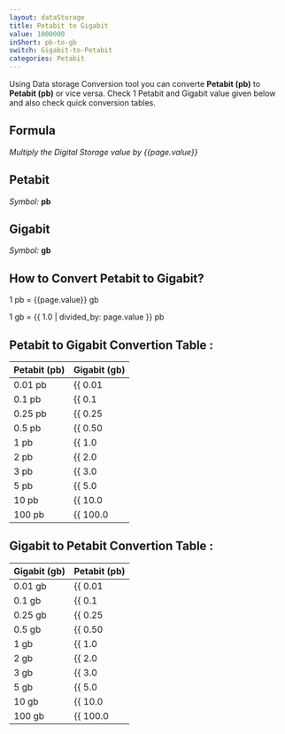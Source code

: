 ```yaml
---
layout: dataStorage
title: Petabit to Gigabit
value: 1000000
inShort: pb-to-gb
switch: Gigabit-to-Petabit
categories: Petabit
---
```


Using Data storage Conversion tool you can converte **Petabit (pb)** to **Petabit (pb)** or vice versa. Check 1 Petabit and Gigabit value given below and also check quick conversion tables.

## Formula
*Multiply the Digital Storage value by {{page.value}}*

## Petabit
*Symbol:* **pb**

## Gigabit
*Symbol:* **gb**

## How to Convert Petabit to Gigabit?

1 pb = {{page.value}} gb

1 gb = {{ 1.0 | divided_by: page.value }} pb


## Petabit to Gigabit Convertion Table :

| Petabit (pb) | Gigabit (gb) |
| ---- | ---- |
| 0.01 pb | {{ 0.01 | times: page.value }} gb |
| 0.1 pb | {{ 0.1 | times: page.value }} gb |
| 0.25 pb | {{ 0.25 | times: page.value }} gb |
| 0.5 pb | {{ 0.50 | times: page.value }} gb |
| 1 pb | {{ 1.0 | times: page.value }} gb |
| 2 pb | {{ 2.0 | times: page.value }} gb |
| 3 pb | {{ 3.0 | times: page.value }} gb |
| 5 pb | {{ 5.0 | times: page.value }} gb |
| 10 pb | {{ 10.0 | times: page.value }} gb |
| 100 pb | {{ 100.0 | times: page.value }} gb |

## Gigabit to Petabit Convertion Table :

| Gigabit (gb) | Petabit (pb) |
| ---- | ---- |
| 0.01 gb | {{ 0.01 | divided_by: page.value }} pb |
| 0.1 gb | {{ 0.1 | divided_by: page.value }} pb |
| 0.25 gb | {{ 0.25 | divided_by: page.value }} pb |
| 0.5 gb | {{ 0.50 | divided_by: page.value }} pb |
| 1 gb | {{ 1.0 | divided_by: page.value }} pb |
| 2 gb | {{ 2.0 | divided_by: page.value }} pb |
| 3 gb | {{ 3.0 | divided_by: page.value }} pb |
| 5 gb | {{ 5.0 | divided_by: page.value }} pb |
| 10 gb | {{ 10.0 | divided_by: page.value }} pb |
| 100 gb | {{ 100.0 | divided_by: page.value }} pb |


<script>
document.getElementById('selectInput')[18].selected = true
document.getElementById('selectOutput')[10].selected = true
</script>
